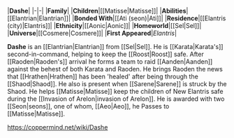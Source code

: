 |**Dashe**|
|-|-|
|**Family**|
|**Children**|[[Matisse\|Matisse]]|
|**Abilities**|[[Elantrian\|Elantrian]]|
|**Bonded With**|[[Ati (seon)\|Ati]]|
|**Residence**|[[Elantris (city)\|Elantris]]|
|**Ethnicity**|[[Aonic\|Aonic]]|
|**Homeworld**|[[Sel\|Sel]]|
|**Universe**|[[Cosmere\|Cosmere]]|
|**First Appeared**|*Elantris*|

**Dashe** is an [[Elantrian\|Elantrian]] from [[Sel\|Sel]].
He is [[Karata\|Karata's]] second-in-command, helping to keep the [[Roost\|Roost]] safe. After [[Raoden\|Raoden's]] arrival he forms a team to raid [[Aanden\|Aanden]] against the behest of both Karata and Raoden.
He brings Raoden the news that [[Hrathen\|Hrathen]] has been 'healed' after being through the [[Shaod\|Shaod]]. He also is present when [[Sarene\|Sarene]] is struck by the Shaod.
He helps [[Matisse\|Matisse]] keep the children of New Elantris safe during the [[Invasion of Arelon\|invasion of Arelon]].
He is awarded with two [[Seon\|seons]], one of whom, [[Aeo\|Aeo]], he Passes to [[Matisse\|Matisse]].



https://coppermind.net/wiki/Dashe